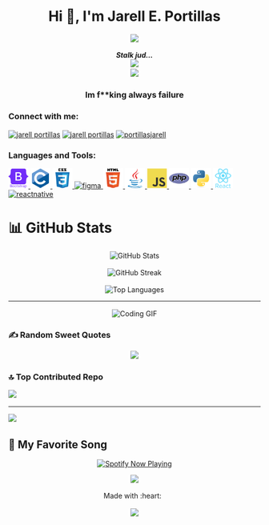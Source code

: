 <h1 align="center">Hi 👋, I'm Jarell E. Portillas</h1>
<p align="center">
  <a href="https://github.com/DenverCoder1/readme-typing-svg"><img src="https://readme-typing-svg.herokuapp.com?font=Time+New+Roman&color=cyan&size=25&center=true&vCenter=true&width=600&height=100&lines=Hi!,+Kopal..&hearts;++;BTW,+my+name+is+Jarell+Portillas;I’m+21+years+Old,;I+Love+coffee,;and+I+play+Dota2,;I'm+doing+nothing<3"></a>
</p>
<p align="center"> 
  <i><b>Stalk jud...</b></i><br>
  <img src="https://raw.githubusercontent.com/saadeghi/saadeghi/master/dino.gif" /><br>
  <img src="https://profile-counter.glitch.me/lostgirljourney/count.svg" />
</p>
<h3 align="center">Im f**king always failure</h3>


<h3 align="left">Connect with me:</h3>
<p align="left">
<a href="https://linkedin.com/in/jarell portillas" target="blank"><img align="center" src="https://raw.githubusercontent.com/rahuldkjain/github-profile-readme-generator/master/src/images/icons/Social/linked-in-alt.svg" alt="jarell portillas" height="30" width="40" /></a>
<a href="https://fb.com/jarell portillas" target="blank"><img align="center" src="https://raw.githubusercontent.com/rahuldkjain/github-profile-readme-generator/master/src/images/icons/Social/facebook.svg" alt="jarell portillas" height="30" width="40" /></a>
<a href="https://instagram.com/portillasjarell" target="blank"><img align="center" src="https://raw.githubusercontent.com/rahuldkjain/github-profile-readme-generator/master/src/images/icons/Social/instagram.svg" alt="portillasjarell" height="30" width="40" /></a>
</p>

<h3 align="left">Languages and Tools:</h3>
<p align="left"> <a href="https://getbootstrap.com" target="_blank" rel="noreferrer"> <img src="https://raw.githubusercontent.com/devicons/devicon/master/icons/bootstrap/bootstrap-plain-wordmark.svg" alt="bootstrap" width="40" height="40"/> </a> <a href="https://www.cprogramming.com/" target="_blank" rel="noreferrer"> <img src="https://raw.githubusercontent.com/devicons/devicon/master/icons/c/c-original.svg" alt="c" width="40" height="40"/> </a> <a href="https://www.w3schools.com/css/" target="_blank" rel="noreferrer"> <img src="https://raw.githubusercontent.com/devicons/devicon/master/icons/css3/css3-original-wordmark.svg" alt="css3" width="40" height="40"/> </a> <a href="https://www.figma.com/" target="_blank" rel="noreferrer"> <img src="https://www.vectorlogo.zone/logos/figma/figma-icon.svg" alt="figma" width="40" height="40"/> </a> <a href="https://www.w3.org/html/" target="_blank" rel="noreferrer"> <img src="https://raw.githubusercontent.com/devicons/devicon/master/icons/html5/html5-original-wordmark.svg" alt="html5" width="40" height="40"/> </a> <a href="https://www.java.com" target="_blank" rel="noreferrer"> <img src="https://raw.githubusercontent.com/devicons/devicon/master/icons/java/java-original.svg" alt="java" width="40" height="40"/> </a> <a href="https://developer.mozilla.org/en-US/docs/Web/JavaScript" target="_blank" rel="noreferrer"> <img src="https://raw.githubusercontent.com/devicons/devicon/master/icons/javascript/javascript-original.svg" alt="javascript" width="40" height="40"/> </a> <a href="https://www.php.net" target="_blank" rel="noreferrer"> <img src="https://raw.githubusercontent.com/devicons/devicon/master/icons/php/php-original.svg" alt="php" width="40" height="40"/> </a> <a href="https://www.python.org" target="_blank" rel="noreferrer"> <img src="https://raw.githubusercontent.com/devicons/devicon/master/icons/python/python-original.svg" alt="python" width="40" height="40"/> </a> <a href="https://reactjs.org/" target="_blank" rel="noreferrer"> <img src="https://raw.githubusercontent.com/devicons/devicon/master/icons/react/react-original-wordmark.svg" alt="react" width="40" height="40"/> </a> <a href="https://reactnative.dev/" target="_blank" rel="noreferrer"> <img src="https://reactnative.dev/img/header_logo.svg" alt="reactnative" width="40" height="40"/> </a> </p>



# 📊 GitHub Stats

<div align="center">
  <img src="https://github-readme-stats.vercel.app/api?username=Portillass&theme=dark&hide_border=false&include_all_commits=false&count_private=false" alt="GitHub Stats" />
</div>
<br/>

<div align="center">
  <img src="https://github-readme-streak-stats.herokuapp.com/?user=Portillass&theme=dark&hide_border=false" alt="GitHub Streak" />
</div>
<br/>

<div align="center">
  <img src="https://github-readme-stats.vercel.app/api/top-langs/?username=Portillass&theme=dark&hide_border=false&include_all_commits=false&count_private=false&layout=compact" alt="Top Languages" />
</div>

---

<div align="center">
  <img align="center" alt="Coding GIF" src="https://media.giphy.com/media/iIqmM5tTjmpOB9mpbn/giphy.gif" width="400" />
</div>


### ✍️ Random Sweet Quotes

<p align="center">
  <a href="https://github.com/DenverCoder1/readme-typing-svg">
    <img src="https://readme-typing-svg.herokuapp.com?font=Times+New+Roman&color=blue&size=25&center=true&vCenter=true&width=600&height=100&lines=You+are+the+CSS+of+my+HTML;You+make+my+heart+skip+a+beat;You+light+up+my+world+like+JavaScript;I+love+you+like+an+infinite+loop;You+are+my+code+and+I+am+your+IDE;You+are+my+favorite+debugging+tool;My+love+for+you+is+like+an+array+of+infinite+length;You+compile+my+heart+into+something+beautiful;You+are+the+algorithm+that+solves+all+my+problems;I+don’t+need+a+Git+commit+message+to+know+I+love+you;Our+love+is+written+in+binary;You+are+the+function+that+returns+my+happiness;Like+PHP+and+MySQL,+we+belong+together;You+are+my+class+and+I+am+your+object;You+are+my+source+code+and+I+am+your+compiler;You+push+me+to+be+the+best+version+of+myself;Your+love+is+the+source+of+my+syntax+highlighting;I+feel+at+home+when+I+look+at+you+like+I+look+at+my+terminal;Our+relationship+is+like+React+components%2C+we+work+together+perfectly;You+make+my+heart+race+like+a+for+loop+in+O(n)%3B;Together+we+are+like+HTML+and+CSS%2C+we+complete+each+other;You+are+the+semicolon+to+my+code;You+are+the+constant+that+keeps+me+from+changing;Our+love+is+like+Git+branches,+we+always+merge+together;You+make+my+logic+flow+like+smooth+code;We+are+like+HTML+and+JavaScript,+we+bring+life+to+webpages;You+are+my+frontend+and+I+am+your+backend;Together+we+are+like+a+perfect+algorithm%2C+flawless+and+efficient;You+are+my+Git+pull+request%2C+always+bringing+me+new+ideas;I+love+you+more+than+a+well-written+function;You+are+my+command+line%2C+the+only+thing+I+need+to+communicate;You+make+my+system+run+like+an+optimized+program;We+are+the+input+and+output+of+each+other’s+life;You+are+the+host+to+my+server%2C+always+keeping+me+up;I+am+your+variable%2C+and+you+define+me;You+are+my+CSS+animations%2C+making+everything+better%2C+faster%2C+and+smoother;Our+love+is+like+node.js%2C+non-blocking+and+asynchronous;You+are+my+framework%2C+structuring+my+world;I+love+you+like+my+favorite+IDE%2C+it+always+feels+like+home;You+are+the+string+to+my+variable%2C+I+can’t+live+without+you;I+code+better+when+I+am+with+you%2C+my+perfect+partner;You+are+my+bug-free+program%2C+making+my+life+so+much+easier;You+are+my+favorite+library%2C+always+helping+me+solve+problems;You+are+my+declaration+of+love%2C+always+clear+and+understood">
  </a>
</p>



### 🔝 Top Contributed Repo
![](https://github-contributor-stats.vercel.app/api?username=Portillass&limit=5&theme=dark&combine_all_yearly_contributions=true)

---
[![](https://visitcount.itsvg.in/api?id=Portillass&icon=0&color=0)](https://visitcount.itsvg.in)
## 🎵 My Favorite Song

<div align="center">
  <a href="https://open.spotify.com/track/3LIENf1zwG7vXj78SKmBqA">
    <img src="https://novatorem.vercel.app/api/spotify" alt="Spotify Now Playing" />
  </a>
</div>

<p align="center">
  <a href="https://github.com/DenverCoder1/readme-typing-svg">
    <img src="https://readme-typing-svg.herokuapp.com?font=Times+New+Roman&color=blue&size=25&center=true&vCenter=true&width=600&height=100&lines=🎶+Can’t+Help+Falling+in+Love+With+You;A+classic+that+never+gets+old!">
  </a>
</p>


<!-- Proudly created with GPRM ( https://gprm.itsvg.in ) -->
<p align="center">
  Made with :heart: &nbsp;
  <br/>
   <br/>
  <img src="https://media.giphy.com/media/jpVnC65DmYeyRL4LHS/giphy.gif" width="20%">
</p>
